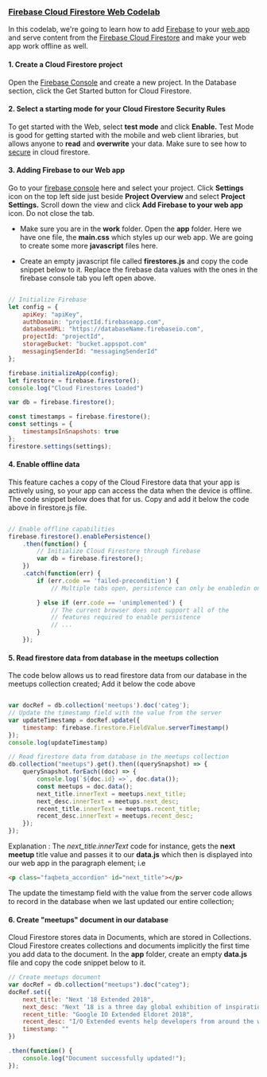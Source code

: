 ### [Firebase Cloud Firestore Web Codelab](https://pwafire.org/developer/codelabs/firestore-for-web)
In this codelab, we're going to learn how to add [Firebase](https://firebase.google.com/docs/) to your [web app](https://pwafire.org/developer/codelabs/pwafire/) and serve content from the [Firebase Cloud Firestore](https://firebase.google.com/docs/firestore/) and make your web app work offline as well.


#### 1. Create a Cloud Firestore project
Open the [Firebase Console](https://console.firebase.google.com/) and create a new project. In the Database section, click the Get Started button for Cloud Firestore.

#### 2. Select a starting mode for your Cloud Firestore Security Rules
To get started with the Web, select **test mode** and click **Enable.** Test Mode is good for getting started with the mobile and web client libraries, but allows anyone to **read** and **overwrite** your data. Make sure to see how to [secure](https://firebase.google.com/docs/firestore/quickstart?authuser=0#secure_your_data) in cloud firestore.

#### 3. Adding Firebase to our Web app
Go to your [firebase console](https://console.firebase.google.com) here and select your project. Click **Settings** icon on the top left side just beside **Project Overview** and select **Project Settings.** Scroll down the view and click **Add Firebase to your web app** icon. Do not close the tab.

- Make sure you are in the **work** folder. Open the **app** folder. Here we have one file, the **main.css** which styles up our web app. We are going to create some more **javascript** files here.

- Create an empty javascript file called **firestores.js** and copy the code snippet below to it. Replace the firebase data values with the ones in the firebase console tab you left open above.

```javascript

// Initialize Firebase
let config = {
    apiKey: "apiKey",
    authDomain: "projectId.firebaseapp.com",
    databaseURL: "https://databaseName.firebaseio.com",
    projectId: "projectId",
    storageBucket: "bucket.appspot.com"
    messagingSenderId: "messagingSenderId"
};

firebase.initializeApp(config);
let firestore = firebase.firestore();
console.log("Cloud Firestores Loaded")

var db = firebase.firestore();

const timestamps = firebase.firestore();
const settings = {
    timestampsInSnapshots: true
};
firestore.settings(settings);

```
#### 4. Enable offline data
This feature caches a copy of the Cloud Firestore data that your app is actively using, so your app can access the data when the device is offline. The code snippet below does that for us. Copy and add it below the code above in firestore.js file.

```javascript

// Enable offline capabilities
firebase.firestore().enablePersistence()
    .then(function() {
        // Initialize Cloud Firestore through firebase
        var db = firebase.firestore();
    })
    .catch(function(err) {
        if (err.code == 'failed-precondition') {
            // Multiple tabs open, persistence can only be enabledin one tab at a a time.

        } else if (err.code == 'unimplemented') {
            // The current browser does not support all of the
            // features required to enable persistence
            // ...
        }
    });


```
#### 5. Read firestore data from database in the meetups collection

The code below allows us to read firestore data from our database in the meetups collection created; Add it below the code above

```javascript

var docRef = db.collection('meetups').doc('categ');
// Update the timestamp field with the value from the server
var updateTimestamp = docRef.update({
    timestamp: firebase.firestore.FieldValue.serverTimestamp()
});
console.log(updateTimestamp)

// Read firestore data from database in the meetups collection
db.collection("meetups").get().then((querySnapshot) => {
    querySnapshot.forEach((doc) => {
        console.log(`${doc.id} =>`, doc.data());
        const meetups = doc.data();
        next_title.innerText = meetups.next_title;
        next_desc.innerText = meetups.next_desc;
        recent_title.innerText = meetups.recent_title;
        recent_desc.innerText = meetups.recent_desc;
    });
});

```

Explanation : The *next_title.innerText* code for instance, gets the **next meetup** title value and passes it to our **data.js** which then is displayed into our web app in the paragraph element; i.e 

```html 
<p class="faqbeta_accordion" id="next_title"></p>
```
The update the timestamp field with the value from the server code allows to record in the database when we last updated our entire collection;

#### 6. Create "meetups" document in our database
Cloud Firestore stores data in Documents, which are stored in Collections. Cloud Firestore creates collections and documents implicitly the first time you add data to the document. In the **app** folder, create an empty **data.js** file and copy the code snippet below to it.

```javascript
// Create meetups document
var docRef = db.collection("meetups").doc("categ");
docRef.set({
    next_title: "Next '18 Extended 2018",
    next_desc: "Next ’18 is a three day global exhibition of inspiration, innovation, and education where we learn from one another how the cloud can transform how we work and power everyone’s successes.",
    recent_title: "Google IO Extended Eldoret 2018",
    recent_desc: "I/O Extended events help developers from around the world take part in the I/O experience from wherever they are. We had Talks, Hands-on sessions and I/O 18 Recap viewing",
    timestamp: ""
})

.then(function() {
    console.log("Document successfully updated!");
});

```

